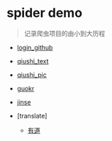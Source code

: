 # spider demo

> 记录爬虫项目的由小到大历程

* [login_github](login_github/login_github.py)

* [qiushi_text](qiushi/text/qiushi_text.py)

* [qiushi_pic](qiushi/pic/qiushi_pic.py)

* [guokr](guokr/guokr.py)

* [jinse](jinse/jinse.py)

* [translate]
    * [有道](http://fanyi.youdao.com)